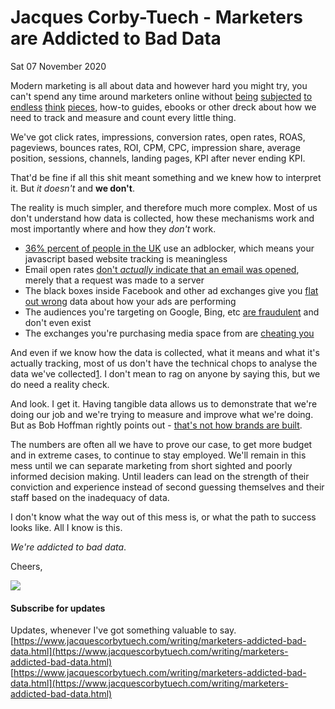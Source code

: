 # Jacques Corby-Tuech - Marketers are Addicted to Bad Data
Sat 07 November 2020

Modern marketing is all about data and however hard you might try, you can't spend any time around marketers online without [being](https://blog.marketo.com/2013/11/prove-your-worth10-kpis-for-marketers.html) [subjected](https://www.searchenginejournal.com/paid-owned-earned-content/242075/) [to](https://blogs.oracle.com/oracledatacloud/effectively-measuring-advertising-performance-your-guide-to-success) [endless](https://searchengineland.com/using-auction-insights-for-better-ppc-competitor-analysis-343264) [think](https://www.searchenginewatch.com/2020/07/28/10-reasons-why-marketers-use-data-to-make-budgeting-decisions/) [pieces](https://www.oberlo.co.uk/blog/spent-200000-facebook-ads-heres-learned), how-to guides, ebooks or other dreck about how we need to track and measure and count every little thing.

We've got click rates, impressions, conversion rates, open rates, ROAS, pageviews, bounces rates, ROI, CPM, CPC, impression share, average position, sessions, channels, landing pages, KPI after never ending KPI.

That'd be fine if all this shit meant something and we knew how to interpret it. But _it doesn't_ and **we don't**.

The reality is much simpler, and therefore much more complex. Most of us don't understand how data is collected, how these mechanisms work and most importantly where and how they _don't_ work.

-   [36% percent of people in the UK](https://www.statista.com/statistics/874736/ad-blocker-usage-in-united-kingdom/) use an adblocker, which means your javascript based website tracking is meaningless
-   Email open rates [don't _actually_ indicate that an email was opened](https://developermedia.com/email-open-rates-misleading-metrics-best-practices-2/), merely that a request was made to a server
-   The black boxes inside Facebook and other ad exchanges give you [flat out wrong](https://www.etcentric.org/facebook-agrees-to-40-million-fine-for-incorrect-ad-metrics/) data about how your ads are performing
-   The audiences you're targeting on Google, Bing, etc [are fraudulent](https://www.forbes.com/sites/augustinefou/2020/11/02/got-large-budgets-you-need-to-spend-fraudsters-will-help-you-spend-it/?sh=54b93f867a9f) and don't even exist
-   The exchanges you're purchasing media space from are [cheating you](https://www.adexchanger.com/mobile/is-ubers-new-ad-fraud-lawsuit-futile-or-game-changing/)

And even if we know how the data is collected, what it means and what it's actually tracking, most of us don't have the technical chops to analyse the data we've collected[1](#fn:1). I don't mean to rag on anyone by saying this, but we do need a reality check.

And look. I get it. Having tangible data allows us to demonstrate that we're doing our job and we're trying to measure and improve what we're doing. But as Bob Hoffman rightly points out - [that's not how brands are built](http://adcontrarian.blogspot.com/2020/09/the-mystery-of-modern-media.html).

The numbers are often all we have to prove our case, to get more budget and in extreme cases, to continue to stay employed. We'll remain in this mess until we can separate marketing from short sighted and poorly informed decision making. Until leaders can lead on the strength of their conviction and experience instead of second guessing themselves and their staff based on the inadequacy of data.

I don't know what the way out of this mess is, or what the path to success looks like. All I know is this.

_We're addicted to bad data_.

Cheers,

![](https://www.jacquescorbytuech.com/images/jacques.png)

#### Subscribe for updates

Updates, whenever I've got something valuable to say. 
 [https://www.jacquescorbytuech.com/writing/marketers-addicted-bad-data.html](https://www.jacquescorbytuech.com/writing/marketers-addicted-bad-data.html) 
 [https://www.jacquescorbytuech.com/writing/marketers-addicted-bad-data.html](https://www.jacquescorbytuech.com/writing/marketers-addicted-bad-data.html)
